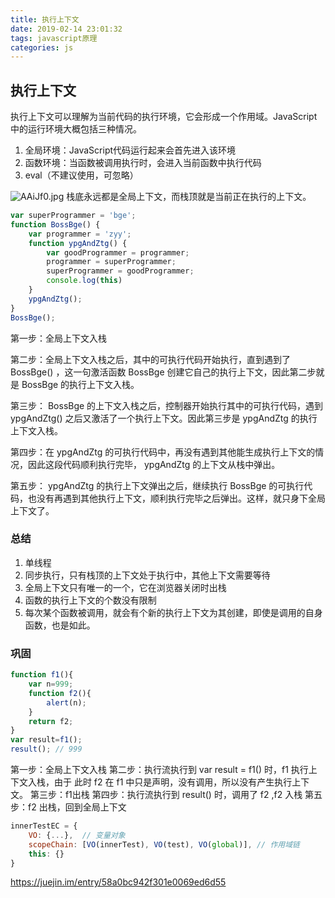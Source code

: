 ```yaml
---
title: 执行上下文
date: 2019-02-14 23:01:32
tags: javascript原理
categories: js
---
```

## 执行上下文

执行上下文可以理解为当前代码的执行环境，它会形成一个作用域。JavaScript中的运行环境大概包括三种情况。

1. 全局环境：JavaScript代码运行起来会首先进入该环境
2. 函数环境：当函数被调用执行时，会进入当前函数中执行代码
3. eval（不建议使用，可忽略）
<img src="https://s2.ax1x.com/2019/03/14/AAig1K.jpg" alt="AAiJf0.jpg" border="0" class="full-image" />
栈底永远都是全局上下文，而栈顶就是当前正在执行的上下文。

<!--more-->

``` javascript
var superProgrammer = 'bge';
function BossBge() {
    var programmer = 'zyy';
    function ypgAndZtg() {
        var goodProgrammer = programmer;
        programmer = superProgrammer;
        superProgrammer = goodProgrammer;
        console.log(this)
    }
    ypgAndZtg();
}
BossBge();
```
第一步：全局上下文入栈

第二步：全局上下文入栈之后，其中的可执行代码开始执行，直到遇到了 BossBge() ，这一句激活函数 BossBge 创建它自己的执行上下文，因此第二步就是 BossBge 的执行上下文入栈。

第三步： BossBge 的上下文入栈之后，控制器开始执行其中的可执行代码，遇到 ypgAndZtg() 之后又激活了一个执行上下文。因此第三步是 ypgAndZtg 的执行上下文入栈。

第四步：在 ypgAndZtg 的可执行代码中，再没有遇到其他能生成执行上下文的情况，因此这段代码顺利执行完毕， ypgAndZtg 的上下文从栈中弹出。

第五步： ypgAndZtg 的执行上下文弹出之后，继续执行 BossBge 的可执行代码，也没有再遇到其他执行上下文，顺利执行完毕之后弹出。这样，就只身下全局上下文了。

### 总结

1. 单线程
2. 同步执行，只有栈顶的上下文处于执行中，其他上下文需要等待
3. 全局上下文只有唯一的一个，它在浏览器关闭时出栈
4. 函数的执行上下文的个数没有限制
5. 每次某个函数被调用，就会有个新的执行上下文为其创建，即使是调用的自身函数，也是如此。

### 巩固

```javascript
function f1(){
    var n=999;
    function f2(){
        alert(n);
    }
    return f2;
}
var result=f1();
result(); // 999
```
第一步：全局上下文入栈
第二步：执行流执行到 var result = f1() 时，f1 执行上下文入栈，由于 此时 f2 在 f1 中只是声明，没有调用，所以没有产生执行上下文。
第三步：f1出栈
第四步：执行流执行到 result() 时，调用了 f2 ,f2 入栈
第五步：f2 出栈，回到全局上下文
```javascript
innerTestEC = {
    VO: {...},  // 变量对象
    scopeChain: [VO(innerTest), VO(test), VO(global)], // 作用域链
    this: {}
}
```

https://juejin.im/entry/58a0bc942f301e0069ed6d55 